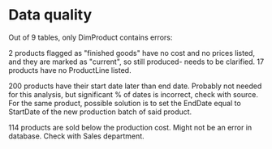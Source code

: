 # Data quality

Out of 9 tables, only DimProduct contains errors:

2 products flagged as "finished goods" have no cost and no prices listed, and they are marked as "current", so still produced- needs to be clarified.
17 products have no ProductLine listed.

200 products have their start date later than end date. Probably not needed for this analysis, but significant % of dates is incorrect, check with source.
For the same product, possible solution is to set the EndDate equal to StartDate of the new production batch of said product.

114 products are sold below the production cost. Might not be an error in database. Check with Sales department.
